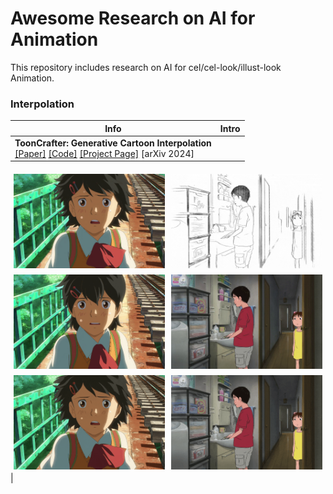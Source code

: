 # Awesome Research on AI for Animation

This repository includes research on AI for cel/cel-look/illust-look Animation.

### Interpolation
|Info|Intro|
|--|--|
|**ToonCrafter: Generative Cartoon Interpolation**<br>[[Paper]](https://arxiv.org/abs/2405.17933) [[Code]](https://github.com/ToonCrafter/ToonCrafter) [[Project Page]](https://doubiiu.github.io/projects/ToonCrafter/) [arXiv 2024] |
<div style="display: flex; flex-wrap: wrap;">
  <img src="assets/72109_125.mp4_00-00.png" width="48%" style="margin: 1%;"> 
  <img src="assets/04.gif" width="48%" style="margin: 1%;"> 
  <img src="assets/72109_125.mp4_00-01.png" width="48%" style="margin: 1%;"> 
  <img src="assets/frame0001_05.png" width="48%" style="margin: 1%;"> 
  <img src="assets/00.gif" width="48%" style="margin: 1%;"> 
  <img src="assets/05.gif" width="48%" style="margin: 1%;">
</div>|
